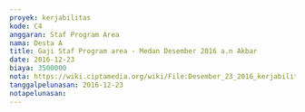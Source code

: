 ```yaml
---
proyek: kerjabilitas
kode: C4
anggaran: Staf Program Area
nama: Desta A
title: Gaji Staf Program area - Medan Desember 2016 a.n Akbar
date: 2016-12-23
biaya: 3500000
nota: https://wiki.ciptamedia.org/wiki/File:Desember_23_2016_kerjabilitas_C4_staf_area_medan_akbar448.jpg
tanggalpelunasan: 2016-12-23
notapelunasan:
---
```


